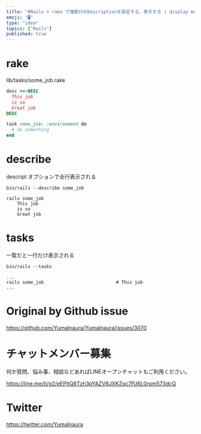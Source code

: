 ```yaml
---
title: "#Rails + rake で複数行のDescriptionを設定する、表示する ( display multiple lines desc"
emoji: "🖥"
type: "idea"
topics: ["Rails"]
published: true
---
```


# rake 

lib/tasks/some_job.rake

```rb
desc <<~DESC
  This job
  is so
  Great job
DESC

task some_job: :environment do
  # do something
end
```

# describe

descript オプションで全行表示される

```
bin/rails --describe some_job

rails some_job
    This job
    is so
    Great job
```

# tasks

一覧だと一行だけ表示される

```
bin/rails --tasks

...
rails some_job                           # This job
...
```

# Original by Github issue

https://github.com/YumaInaura/YumaInaura/issues/3070








<!-- Update From Qiita API -->

# チャットメンバー募集


何か質問、悩み事、相談などあればLINEオープンチャットもご利用ください。

https://line.me/ti/g2/eEPltQ6Tzh3pYAZV8JXKZqc7PJ6L0rpm573dcQ





# Twitter


https://twitter.com/YumaInaura


<!-- Update From Qiita API -->


